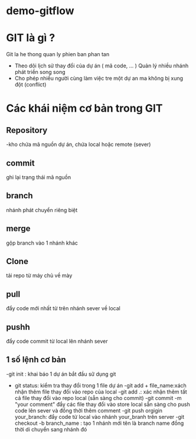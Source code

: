 # demo-gitflow
# GIT là gì ?
Git la he thong quan ly phien ban phan tan
- Theo dõi lịch sử thay đổi của dự án ( mã code, ... )
Quản lý nhiều nhánh phát triền song song
- Cho phép nhiều người cùng làm việc tre một dự an ma không bị xung đột (conflict)
# Các khái niệm cơ bản trong GIT
## Repository
-kho chứa mã nguồn dự án, chứa local hoặc remote (sever)
## commit
ghi lại trạng thái mã nguồn
## branch
nhánh phát chuyển riêng biệt
## merge
gộp branch vào 1 nhánh khác
## Clone
tải repo từ máy chủ về mày 
## pull
đẩy code mới nhất từ trên nhánh sever về local
## pushh
đẩy code commit từ local lên nhánh sever
## 1 số lệnh cơ bản
-git init : khai báo 1 dự án bắt đầu sữ dụng git
- git status: kiểm tra thay đổi trong 1 file dự án
-git add + file_name:xách nhận thêm file thay đổi vào repo của local
-git add .: xác nhận thêm tất cả file thay đổi vào repo local (sẵn sàng cho commit)
-git commit -m "your comment" đẩy các file thay đổi vào store local sẵn sàng cho push code lên sever và đồng thời thêm comment
-git push orgigin your_branch: đẩy code từ local vào nhánh your_branh trên server
-git checkout -b branch_name : tạo 1 nhánh mới tên là branch name đồng thời di chuyển sang nhánh đó
